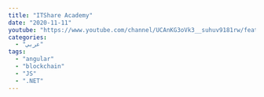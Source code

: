 ```yaml
---
title: "ITShare Academy"
date: "2020-11-11"
youtube: "https://www.youtube.com/channel/UCAnKG3oVk3__suhuv9181rw/featured"
categories:
  - "عربي"
tags:
  - "angular"
  - "blockchain"
  - "JS"
  - ".NET"
---
```

